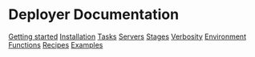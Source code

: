 Deployer Documentation
======================

[Getting started](getting-started.md)
[Installation](installation.md)
[Tasks](tasks.md)
[Servers](servers.md)
[Stages](stages.md)
[Verbosity](verbosity.md)
[Environment](environment.md)
[Functions](functions.md)
[Recipes](recipes.md)
[Examples](examples.md)
